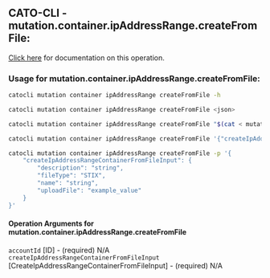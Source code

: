 
## CATO-CLI - mutation.container.ipAddressRange.createFromFile:
[Click here](https://api.catonetworks.com/documentation/#mutation-mutation.container.ipAddressRange.createFromFile) for documentation on this operation.

### Usage for mutation.container.ipAddressRange.createFromFile:

```bash
catocli mutation container ipAddressRange createFromFile -h

catocli mutation container ipAddressRange createFromFile <json>

catocli mutation container ipAddressRange createFromFile "$(cat < mutation.container.ipAddressRange.createFromFile.json)"

catocli mutation container ipAddressRange createFromFile '{"createIpAddressRangeContainerFromFileInput":{"description":"string","fileType":"STIX","name":"string","uploadFile":"example_value"}}'

catocli mutation container ipAddressRange createFromFile -p '{
    "createIpAddressRangeContainerFromFileInput": {
        "description": "string",
        "fileType": "STIX",
        "name": "string",
        "uploadFile": "example_value"
    }
}'
```

#### Operation Arguments for mutation.container.ipAddressRange.createFromFile ####

`accountId` [ID] - (required) N/A    
`createIpAddressRangeContainerFromFileInput` [CreateIpAddressRangeContainerFromFileInput] - (required) N/A    
